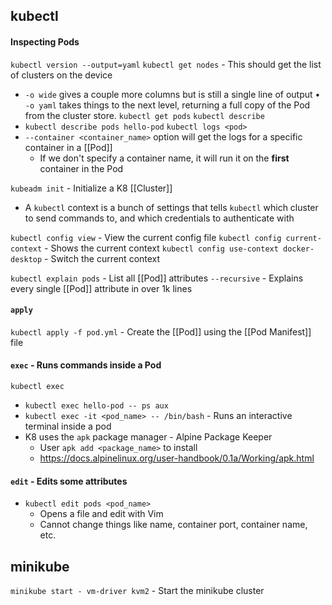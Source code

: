 ## kubectl
#### Inspecting Pods
`kubectl version --output=yaml`
`kubectl get nodes` - This should get the list of clusters on the device
- `-o wide` gives a couple more columns but is still a single line of output
• `-o yaml` takes things to the next level, returning a full copy of the Pod from the cluster store.
`kubectl get pods`
`kubectl describe`
- `kubectl describe pods hello-pod`
`kubectl logs <pod>`
- `--container <container_name>` option will get the logs for a specific container in a [[Pod]]
	- If we don't specify a container name, it will run it on the **first** container in the Pod

`kubeadm init` - Initialize a K8 [[Cluster]]
- A `kubectl` context is a bunch of settings that tells `kubectl` which cluster to send commands to, and which credentials to authenticate with

`kubectl config view` - View the current config file
`kubectl config current-context` - Shows the current context 
`kubectl config use-context docker-desktop` - Switch the current context

`kubectl explain pods` - List all [[Pod]] attributes
	`--recursive` - Explains every single [[Pod]] attribute in over 1k lines

#### `apply`
`kubectl apply -f pod.yml` - Create the [[Pod]] using the [[Pod Manifest]] file

#### `exec` - Runs commands inside a Pod
`kubectl exec` 
- `kubectl exec hello-pod -- ps aux`
- `kubectl exec -it <pod_name> -- /bin/bash` - Runs an interactive terminal inside a pod
- K8 uses the `apk` package manager - Alpine Package Keeper
	- User `apk add <package_name>` to install
	- https://docs.alpinelinux.org/user-handbook/0.1a/Working/apk.html

#### `edit` - Edits some attributes
- `kubectl edit pods <pod_name>`
	- Opens a file and edit with Vim
	- Cannot change things like name, container port, container name, etc.
## minikube
`minikube start - vm-driver kvm2` - Start the minikube cluster
